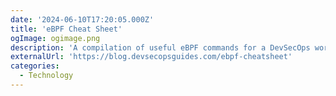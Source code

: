 ```yaml
---
date: '2024-06-10T17:20:05.000Z'
title: 'eBPF Cheat Sheet'
ogImage: ogimage.png
description: 'A compilation of useful eBPF commands for a DevSecOps workflow'
externalUrl: 'https://blog.devsecopsguides.com/ebpf-cheatsheet'
categories:
  - Technology
---
```

